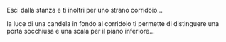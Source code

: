 Esci dalla stanza e ti inoltri per uno strano corridoio...

la luce di una candela in fondo al corridoio ti permette di distinguere una porta socchiusa e una scala per il piano inferiore...
